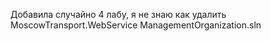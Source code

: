 Добавила случайно 4 лабу, я не знаю как удалить MoscowTransport.WebService ManagementOrganization.sln
